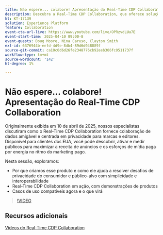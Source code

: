 ```yaml
---
title: Não espere... colabore! Apresentação do Real-Time CDP Collaboration
description: Descubra a Real-Time CDP Collaboration, que oferece soluções de dados centradas na privacidade para marcas e editores para aprimorar a ativação de públicos-alvo, maximizar a receita dos anúncios e simplificar os esforços de mídia paga, completas com demonstrações de produtos, insights de especialistas e casos de uso futuros.
kt: KT-17139
solution: Experience Platform
feature: Collaboration
event-cta-url-live: https://www.youtube.com/live/OPRzvdLUu7E
event-start-time: 2025-04-10 09:00-8
event-guests: Doug Moore, Nina Caruso, Clayton Smith
exl-id: 6376944b-eefd-4d9e-8db4-89d6d948889f
source-git-commit: ca10c0d6d26fe2348776cb92eeb306fc0511737f
workflow-type: tm+mt
source-wordcount: '142'
ht-degree: 1%

---
```


# Não espere... colabore! Apresentação do Real-Time CDP Collaboration

Originalmente exibida em 10 de abril de 2025, nossos especialistas discutiram como o Real-Time CDP Collaboration fornece colaboração de dados amigável e centrada em privacidade para marcas e editores. Disponível para clientes dos EUA, você pode descobrir, ativar e medir públicos para maximizar a receita de anúncios e os esforços de mídia paga por energia no ritmo do marketing pago.

Nesta sessão, exploramos:

* Por que criamos esse produto e como ele ajuda a resolver desafios de privacidade do consumidor e público-alvo com simplicidade e interoperabilidade
* Real-Time CDP Collaboration em ação, com demonstrações de produtos
* Casos de uso compatíveis agora e o que virá

>[!VIDEO](https://video.tv.adobe.com/v/3457557/?quality=12&learn=on)
<!-- 
**Continue the discussion on the Experience League [Community Post.](https://experienceleaguecommunities.adobe.com/t5/adobe-experience-platform/adobe-experience-league-live-unlocking-operational-insights-with/td-p/738208){target="_blank"}** 
-->

## Recursos adicionais

[Vídeos do Real-Time CDP Collaboration](https://experienceleague.adobe.com/en/docs/platform-learn/tutorials/collaboration/real-time-cdp-collaboration-overview)

